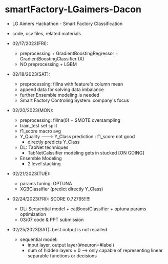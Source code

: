 # smartFactory-LGaimers-Dacon

* LG Aimers Hackathon - Smart Factory Classification 
* code, csv files, related materials 

* 02/17/2023(FRI): 
  * preprocessing + GradientBoostingRegressor + GradientBoostingClassifier (X)
  * NO preprocessing + LGBM 
* 02/18/2023(SAT): 
  * preprocessing: fillna with feature's column mean 
  * append data for solving data imbalance 
  * further Ensemble modeling is needed 
  * Smart Factory Controling System: company's focus 
  
* 02/20/2023(MON):
  * preprocessing: fillna(0) + SMOTE oversampling  
  * train_test set split
  * f1_score macro avg 
  * Y_Quality ---> Y_Class prediction : f1_score not good 
    * directly predicts Y_Class
  * DL: TabNet techniques 
    * TabNetCalssifier modeling gets in stucked [ON GOING]
  - Ensemble Modeling 
    - 2 level stacking 

- 02/21/2023(TUE): 
  - params tuning: OPTUNA 
  - XGBClassifier (predict directly Y_Class)
  
- 02/24/2023(FRI): SCORE 0.72765!!!!!
  - DL: Sequential model + catBoostClassifier + optuna params optimization  
  - 03/07 code & PPT submission  
  
- 02/25/2023(SAT): best output is not recalled 
  - sequential model: 
    - input layer, output layer(#neuron=#label)
    - num of hidden layers = 0 --> only capable of representing linear separable functions or decisions
